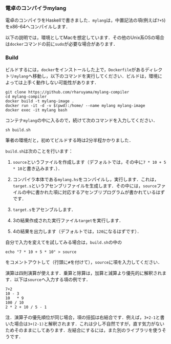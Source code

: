 ### 電卓のコンパイラmylang

電卓のコンパイラをHaskellで書きました．`mylang`は，中置記法の項(例えば`7+5`)をx86-64へコンパイルします．

以下の説明では，環境としてMacを想定しています．その他のUnix系OSの場合は`docker`コマンドの前に`sudo`が必要な場合があります．

### Build

ビルドするには，`docker`をインストールした上で，`Dockerfile`があるディレクトリ`mylang`へ移動し，以下のコマンドを実行してください．ビルドは，環境によっては上手く動作しない可能性があります．

```
git clone https://github.com/rharuyama/mylang-compiler
cd mylang-compiler
docker build -t mylang-image .
docker run -it -d -v $(pwd):/home/ --name mylang mylang-image
docker exec -it mylang bash
```

コンテナ`mylang`の中に入るので，続けて次のコマンドを入力してください．

```
sh build.sh
```

筆者の環境だと，初めてビルドする時は2分半程かかりました．

`build.sh`は次のことを行います：

1. `source`というファイルを作成します（デフォルトでは，その中に`7 * 10 + 5 * 10`と書き込みます．）．

2. コンパイラ本体である`mylang.hs`をコンパイルし，実行します．これは，`target.s`というアセンブリファイルを生成します．その中には，`source`ファイルの中に書かれた項に対応するアセンブリプログラムが書かれているはずです．

3. `target.s`をアセンブルします．

4. 3の結果作成された実行ファイル`target`を実行します．

5. 4の結果を出力します（デフォルトでは，`120`になるはずです）．

自分で入力を変えてを試してみる場合は，`build.sh`の中の

```
echo "7 * 10 + 5 * 10" > source
```

をコメントアウトして（行頭に`#`を付けて），`source`に項を入力してください．

演算は四則演算が使えます．乗算と除算は，加算と減算より優先的に解釈されます．以下は`source`へ入力する項の例です．

```
7+2
10 - 3
10   * 9
100 / 10
2 * 2 + 10 / 5 - 1
```

注．演算子の優先順位が同じ場合，項の括弧は右結合です．例えば，`3+2-1`と書いた場合は`3+(2-1)`と解釈されます．これは少し不自然ですが，直す気力がないためそのままにしてあります．左結合にするには，また別のライブラリを使うそうです．
